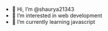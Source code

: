 - 👋 Hi, I’m @shaurya21343
- 👀 I’m interested in web development
- 🌱 I’m currently learning javascript
  

<!---
shaurya21343/shaurya21343 is a ✨ special ✨ repository because its `README.md` (this file) appears on your GitHub profile.
You can click the Preview link to take a look at your changes.
--->
